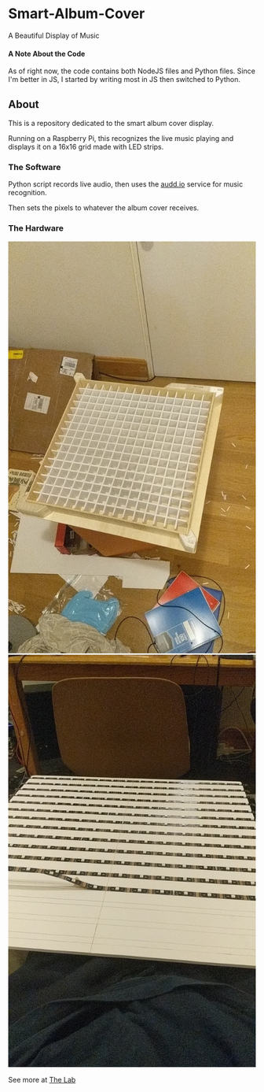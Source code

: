 # Smart-Album-Cover
A Beautiful Display of Music

#### A Note About the Code
As of right now, the code contains both NodeJS files and Python files. Since I'm better in JS, I started by writing most in JS then switched to Python.

## About
This is a repository dedicated to the smart album cover display.

Running on a Raspberry Pi, this recognizes the live music playing and displays it on a 16x16 grid made with LED strips.

### The Software 

Python script records live audio, then uses the [audd.io](https://audd.io) service for music recognition.

Then sets the pixels to whatever the album cover receives.

### The Hardware

![Top](assets/top.jpg)
![LED](assets/led.jpg)

See more at [The Lab](https://thelab.gallery/user/AddisonHenikoff)